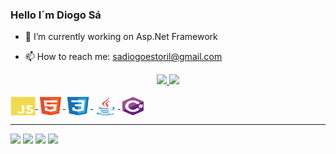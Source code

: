 ### Hello I´m Diogo Sá

- 🔭 I’m currently working on Asp.Net Framework
- 📫 How to reach me: sadiogoestoril@gmail.com

  <link rel = "stylesheet" href = "https://cdn.jsdelivr.net/gh/devicons/devicon@v2.14.0/devicon.min.css">
  
<div align="center">
  <a href="https://github.com/diogosapt">
  <img height="130rem" src="https://github-readme-stats.vercel.app/api?username=diogosapt&show_icons=true&theme=dark&include_all_commits=true&count_private=true"/>
  <img height="130rem" src="https://github-readme-stats.vercel.app/api/top-langs/?username=diogosapt&layout=compact&langs_count=7&theme=dark"/>
</div>
  
  <div style="display: inline_block"><br>
  <img align="center" alt="Rafa-Js" height="30" width="40" src="https://raw.githubusercontent.com/devicons/devicon/master/icons/javascript/javascript-plain.svg">  
  <img align="center" alt="Rafa-HTML" height="30" width="40" src="https://raw.githubusercontent.com/devicons/devicon/master/icons/html5/html5-original.svg">
  <img align="center" alt="Rafa-CSS" height="30" width="40" src="https://raw.githubusercontent.com/devicons/devicon/master/icons/css3/css3-original.svg">
  <img align="center" alt="Rafa-Python" height="30" width="40" src = "https://raw.githubusercontent.com/devicons/devicon/2ae2a900d2f041da66e950e4d48052658d850630/icons/java/java-original.svg" />
    
  <img align="center" alt="Rafa-Csharp" height="30" width="40" src="https://raw.githubusercontent.com/devicons/devicon/master/icons/csharp/csharp-original.svg">
    
  
</div>
  <hr/>
<div> 
  <a href="https://www.instagram.com/diogo_s_p" target="_blank"><img src="https://img.shields.io/badge/-Instagram-%23E4405F?style=for-the-badge&logo=instagram&logoColor=white" target="_blank"></a>
 <a href="https://discord.gg/323870291845709827" target="_blank"><img src="https://img.shields.io/badge/Discord-7289DA?style=for-the-badge&logo=discord&logoColor=white" target="_blank"></a> 
  <a href = "mailto:sadiogoestoril@gmail.com"><img src="https://img.shields.io/badge/-Gmail-%23333?style=for-the-badge&logo=gmail&logoColor=white" target="_blank"></a>
  <a href="https://www.linkedin.com/in/diogo-s%C3%A1-pinto-6b39451b1/" target="_blank"><img src="https://img.shields.io/badge/-LinkedIn-%230077B5?style=for-the-badge&logo=linkedin&logoColor=white" target="_blank"></a> 
 

 
</div>
